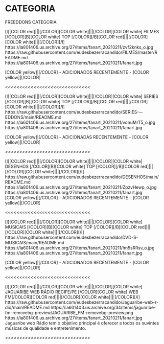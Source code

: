 # CATEGORIA
FREEDDONS CATEGORIA

<channels>
<channel>
<name>[I][COLOR red]|||[/COLOR][COLOR white]|||[/COLOR][COLOR  white] FILMES [/COLOR][B][COLOR white] TOP [/COLOR][/B][COLOR red]|||[/COLOR][COLOR white]|||[/COLOR][/I]</name>
<thumbnail>https://ia801406.us.archive.org/27/items/fanart_20210211/zvf2knks_o.jpg</thumbnail>
<externallink>https://raw.githubusercontent.com/eudesbezerracandido/FILMES/master/README.md</externallink>
<fanart>https://ia801406.us.archive.org/27/items/fanart_20210211/fanart.jpg</fanart>
<info>


[COLOR yellow]|[/COLOR] - ADICIONADOS RECENTEMENTE - [COLOR yellow]|[/COLOR]</info>
</channel>
</channels>

<<<<<<<<<<<<<<<<<<<<<<<<<<<<<<

<channels>
<channel>
<name>[I][COLOR red]|||[/COLOR][COLOR white]|||[/COLOR][COLOR  white] SERIES [/COLOR][B][COLOR white] TOP [/COLOR][/B][COLOR red]|||[/COLOR][COLOR white]|||[/COLOR][/I] </name>
<externallink>https://raw.githubusercontent.com/eudesbezerracandido/SERIES---EDDONS/main/README.md</externallink>
<thumbnail>https://ia601406.us.archive.org/27/items/fanart_20210211/vonuMrT5_o.jpg</thumbnail>
<fanart>https://ia801406.us.archive.org/27/items/fanart_20210211/fanart.jpg</fanart>
<info>
  

[COLOR yellow]|[/COLOR] - ADICIONADAS RECENTEMENTE - [COLOR yellow]|[/COLOR]</info>
</channel>
</channels>

<<<<<<<<<<<<<<<<<<<<<<<<<<<<<<     

<channels>
<channel>
<name>[I][COLOR red]|||[/COLOR][COLOR white]|||[/COLOR][COLOR  white] DESENHOS [/COLOR][B][COLOR white] TOP [/COLOR][/B][COLOR red]|||[/COLOR][COLOR white]|||[/COLOR][/I]</name>
<externallink>https://raw.githubusercontent.com/eudesbezerracandido/DESENHOS/main/README.md</externallink>
<thumbnail>https://ia801406.us.archive.org/27/items/fanart_20210211/ZpzvHewp_o.jpg</thumbnail>
<fanart>https://ia801406.us.archive.org/27/items/fanart_20210211/fanart.jpg</fanart>
<info>
[COLOR yellow]|[/COLOR] - ADICIONADOS RECENTEMENTE - [COLOR yellow]|[/COLOR]</info>
</channel>
</channels>

<<<<<<<<<<<<<<<<<<<<<<<<<<<<<<

<channels>
<channel>
<name>[I][COLOR red]|||[/COLOR][COLOR white]|||[/COLOR][COLOR white]  MUSICAIS [/COLOR][B][COLOR white] TOP [/COLOR][/B][COLOR red]|||[/COLOR][COLOR white]|||[/COLOR][/I]</name>
<externallink>https://raw.githubusercontent.com/eudesbezerracandido/DVD-S-MUSICAIS/main/README.md</externallink>
<thumbnail>https://ia601406.us.archive.org/27/items/fanart_20210211/hn5sRRsv_o.jpg</thumbnail>
<fanart>https://ia801406.us.archive.org/27/items/fanart_20210211/fanart.jpg</fanart>
<info></info>

[COLOR yellow]|[/COLOR] - ADICIONADOS RECENTEMENTE - [COLOR yellow]|[/COLOR]</info> 
</channel>
</channels>

<<<<<<<<<<<<<<<<<<<<<<<<<<<<<< 

<channels>
<channel>
<name>[I][COLOR red]|||[/COLOR][COLOR white]|||[/COLOR][COLOR white] JAGUARIBE WEB RÁDIO RECIFE/PE [/COLOR][COLOR white] WEB FM[/COLOR][COLOR red]|||[/COLOR][COLOR white]|||[/COLOR][/I]</name>
<externallink>https://raw.githubusercontent.com/eudesbezerracandido/Jaguaribe-web-r-dio/main/README.md</externallink>
<thumbnail>https://ia601403.us.archive.org/34/items/jaguaribe-fm-removebg-preview/JAGUARIBE_FM-removebg-preview.png</thumbnail>
<fanart>https://ia801406.us.archive.org/27/items/fanart_20210211/fanart.jpg</fanart>
<info>Jaguaribe web Rádio tem o objetivo principal é oferecer a todos os ouvintes músicas de qualidade e entretenimento.</info>
</channel>
</channels>

<<<<<<<<<<<<<<<<<<<<<<<<<<<<<< 




 




 


